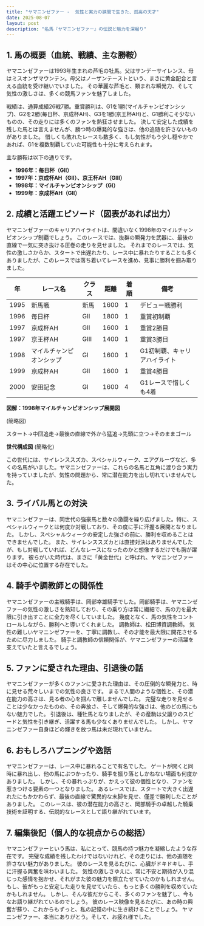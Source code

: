 ```yaml
---
title: "ヤマニンゼファー -  気性と実力の狭間で生きた、孤高の天才"
date: 2025-08-07
layout: post
description: "名馬『ヤマニンゼファー』の伝説と魅力を深堀り"
---
```


## 1. 馬の概要（血統、戦績、主な勝鞍）

ヤマニンゼファーは1993年生まれの芦毛の牡馬。父はサンデーサイレンス、母はミスオンザマウンテン。母父はノーザンテーストという、まさに黄金配合と言える血統を受け継いでいました。  その華麗な芦毛と、類まれな瞬発力、そして気性の激しさは、多くの競馬ファンを魅了しました。

戦績は、通算成績26戦7勝。重賞勝利は、G1を1勝(マイルチャンピオンシップ)、G2を2勝(毎日杯、京成杯AH)、G3を1勝(京王杯AH)と、G1勝利こそ少ないものの、その走りには多くのファンを熱狂させました。  決して安定した成績を残した馬とは言えませんが、勝つ時の爆発的な強さは、他の追随を許さないものがありました。  惜しくも敗れたレースも数多く、もし気性がもう少し穏やかであれば、G1を複数制覇していた可能性も十分に考えられます。

主な勝鞍は以下の通りです。

* **1996年：毎日杯（GII）**
* **1997年：京成杯AH（GII）、京王杯AH（GIII）**
* **1998年：マイルチャンピオンシップ（GI）**
* **1999年：京成杯AH（GII）**


## 2. 成績と活躍エピソード（図表があれば出力）

ヤマニンゼファーのキャリアハイライトは、間違いなく1998年のマイルチャンピオンシップ制覇でしょう。  このレースでは、抜群の瞬発力を武器に、最後の直線で一気に突き抜ける圧巻の走りを見せました。  それまでのレースでは、気性の激しさからか、スタートで出遅れたり、レース中に暴れたりすることも多くありましたが、このレースでは落ち着いてレースを進め、見事に勝利を掴み取りました。

| 年 | レース名           | クラス | 距離 | 着順 | 備考                                  |
|---|--------------------|-------|-----|-----|---------------------------------------|
| 1995 | 新馬戦             | 新馬   | 1600 | 1   | デビュー戦勝利                         |
| 1996 | 毎日杯             | GII   | 1800 | 1   | 重賞初制覇                             |
| 1997 | 京成杯AH           | GII   | 1600 | 1   | 重賞2勝目                             |
| 1997 | 京王杯AH           | GIII  | 1400 | 1   | 重賞3勝目                             |
| 1998 | マイルチャンピオンシップ | GI   | 1600 | 1   | G1初制覇、キャリアハイライト             |
| 1999 | 京成杯AH           | GII   | 1600 | 1   | 重賞4勝目                             |
| 2000 | 安田記念           | GI   | 1600 | 4   | G1レースで惜しくも4着                 |


**図解：1998年マイルチャンピオンシップ展開図**

(簡略図)

スタート→中団追走→最後の直線で外から猛追→先頭に立つ→そのままゴール


**世代構成図** (簡略化)

この世代には、サイレンススズカ、スペシャルウィーク、エアグルーヴなど、多くの名馬がいました。ヤマニンゼファーは、これらの名馬と互角に渡り合う実力を持っていましたが、気性の問題から、常に潜在能力を出し切れていませんでした。


## 3. ライバル馬との対決

ヤマニンゼファーは、同世代の強豪馬と数々の激闘を繰り広げました。特に、スペシャルウィークとは何度か対戦しており、その度に手に汗握る展開となりました。  しかし、スペシャルウィークの安定した強さの前に、勝利を収めることはできませんでした。  また、サイレンススズカとは直接対決はありませんでしたが、もし対戦していれば、どんなレースになったのかと想像するだけでも胸が躍ります。  彼らがいた時代は、まさに「黄金世代」と呼ばれ、ヤマニンゼファーはその中心に位置する存在でした。


## 4. 騎手や調教師との関係性

ヤマニンゼファーの主戦騎手は、岡部幸雄騎手でした。岡部騎手は、ヤマニンゼファーの気性の激しさを熟知しており、その乗り方は常に繊細で、馬の力を最大限に引き出すことに全力を尽くしていました。  幾度となく、馬の気性をコントロールしながら、勝利へと導いてくれました。  調教師は、松田博資調教師。  気性の難しいヤマニンゼファーを、丁寧に調教し、その才能を最大限に開花させるために尽力しました。  騎手と調教師の信頼関係が、ヤマニンゼファーの活躍を支えていたと言えるでしょう。


## 5. ファンに愛された理由、引退後の話

ヤマニンゼファーが多くのファンに愛された理由は、その圧倒的な瞬発力と、時に見せる荒々しいまでの気性の良さです。  まるで人間のような個性と、その潜在能力の高さは、見る者の心を掴んで離しませんでした。  完璧な走りを見せることは少なかったものの、その奔放さ、そして爆発的な強さは、他のどの馬にもない魅力でした。  引退後は、種牡馬となりましたが、その産駒は父譲りのスピードと気性を引き継ぎ、活躍する馬も少なくありませんでした。  しかし、ヤマニンゼファー自身ほどの輝きを放つ馬は未だ現れていません。


## 6. おもしろハプニングや逸話

ヤマニンゼファーは、レース中に暴れることで有名でした。  ゲートが開くと同時に暴れ出し、他の馬にぶつかったり、騎手を振り落としかねない場面も何度かありました。  しかし、その暴れっぷりが、かえって彼の個性となり、ファンを惹きつける要素の一つとなりました。  あるレースでは、スタートで大きく出遅れたにもかかわらず、最後の直線で驚異的な末脚を見せ、僅差で勝利したことがありました。  このレースは、彼の潜在能力の高さと、岡部騎手の卓越した騎乗技術を証明する、伝説的なレースとして語り継がれています。


## 7. 編集後記（個人的な視点からの総括）

ヤマニンゼファーという馬は、私にとって、競馬の持つ魅力を凝縮したような存在です。  完璧な成績を残したわけではないけれど、その走りには、他の追随を許さない魅力がありました。  彼のレースを見るたびに、心臓がドキドキし、手に汗握る興奮を味わいました。  気性の激しさゆえに、常に不安と期待が入り混じった感情を抱かせ、それがまた彼の魅力を際立たせていたのかもしれません。  もし、彼がもっと安定した走りを見せていたら、もっと多くの勝利を収めていたかもしれません。  しかし、そんな彼だからこそ、多くのファンを魅了し、今もなお語り継がれているのでしょう。  彼のレース映像を見るたびに、あの時の興奮が蘇り、これからもずっと、私の記憶の中に生き続けることでしょう。  ヤマニンゼファー、本当にありがとう。そして、お疲れ様でした。

